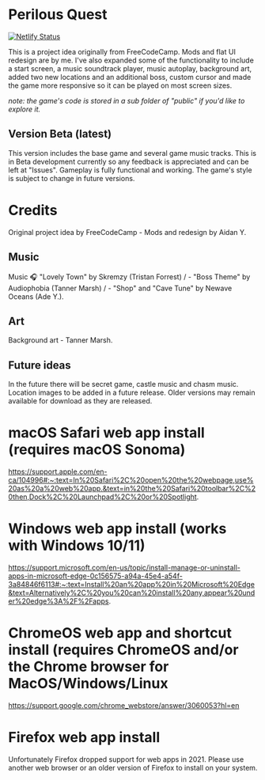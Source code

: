 # Perilous Quest

[![Netlify Status](https://api.netlify.com/api/v1/badges/f312c3e8-98b6-4e22-ac50-3296bf34db80/deploy-status)](https://app.netlify.com/sites/perilous-quest/deploys)

This is a project idea originally from FreeCodeCamp. Mods and flat UI redesign are by me. I've also expanded some of the functionality to include a start screen, a music soundtrack  player, music autoplay, background art, added two new locations and an additional boss, custom cursor and made the game more responsive so it can be played on most screen sizes.

<i>note: the game's code is stored in a sub folder of "public" if you'd like to explore it.</i>

## Version Beta (latest)

This version includes the base game and several game music tracks. This is in Beta development currently so any feedback is appreciated and can be left at "Issues". Gameplay is fully functional and working. The game's style is subject to change in future versions.

# Credits

Original project idea by FreeCodeCamp - Mods and redesign by Aidan Y.

## Music
Music 🎧 "Lovely Town" by  Skremzy (Tristan Forrest) / - "Boss Theme" by Audiophobia (Tanner Marsh) / - "Shop" and "Cave Tune" by Newave Oceans (Ade Y.).

## Art
Background art - Tanner Marsh.

## Future ideas

In the future there will be secret game, castle music and chasm music. Location images to be added in a future release. Older versions may remain available for download as they are released.

# macOS Safari web app install (requires macOS Sonoma)

https://support.apple.com/en-ca/104996#:~:text=In%20Safari%2C%20open%20the%20webpage,use%20as%20a%20web%20app.&text=in%20the%20Safari%20toolbar%2C%20then,Dock%2C%20Launchpad%2C%20or%20Spotlight.

# Windows web app install (works with Windows 10/11)

https://support.microsoft.com/en-us/topic/install-manage-or-uninstall-apps-in-microsoft-edge-0c156575-a94a-45e4-a54f-3a84846f6113#:~:text=Install%20an%20app%20in%20Microsoft%20Edge&text=Alternatively%2C%20you%20can%20install%20any,appear%20under%20edge%3A%2F%2Fapps.

# ChromeOS web app and shortcut install (requires ChromeOS and/or the Chrome browser for MacOS/Windows/Linux

https://support.google.com/chrome_webstore/answer/3060053?hl=en

# Firefox web app install

Unfortunately Firefox dropped support for web apps in 2021. Please use another web browser or an older version of Firefox to install on your system.

